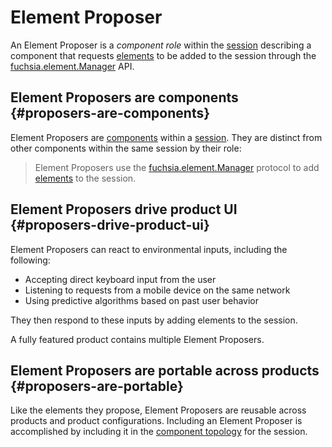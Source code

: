 # Element Proposer

An Element Proposer is a _component role_ within the
[session][doc-session] describing a component that requests
[elements][doc-element] to be added to the session through the
[fuchsia.element.Manager][sdk-element-manager] API.

## Element Proposers are components {#proposers-are-components}

Element Proposers are [components][doc-component] within a
[session][doc-session]. They are distinct from other components within the same
session by their role:

> Element Proposers use the [fuchsia.element.Manager][sdk-element-manager]
> protocol to add [elements][doc-element] to the session.

## Element Proposers drive product UI {#proposers-drive-product-ui}

Element Proposers can react to environmental inputs, including the following:

* Accepting direct keyboard input from the user
* Listening to requests from a mobile device on the same network
* Using predictive algorithms based on past user behavior

They then respond to these inputs by adding elements to the session.

A fully featured product contains multiple Element Proposers.

## Element Proposers are portable across products {#proposers-are-portable}

Like the elements they propose, Element Proposers are reusable across products
and product configurations. Including an Element Proposer is accomplished by
including it in the [component topology][doc-component-topology] for the
session.

[doc-session]: /concepts/session/introduction.md
[doc-element]: /concepts/session/element.md
[doc-component]: /concepts/components/v2/introduction.md
[doc-component-topology]: /concepts/components/v2/topology.md
[sdk-element-manager]: /sdk/fidl/fuchsia.element/element_manager.fidl